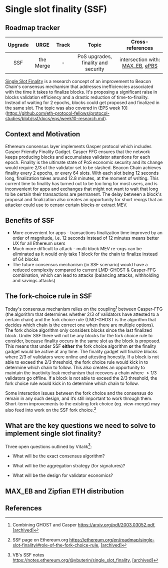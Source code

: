 # Single slot finality (SSF)

## Roadmap tracker

| Upgrade |   URGE    | Track |          Topic           |                                               Cross-references                                               |
| :-----: | :-------: | :---: | :----------------------: | :----------------------------------------------------------------------------------------------------------: |
|   SSF   | the Merge |   -   | PoS upgrades, finality and security | intersection with: [MAX_EB](/docs/wiki/research/cl-upgrades.md), [ePBS](/docs/wiki/research/PBS/ePBS.md) |

[Single Slot Finality](/docs/eps/week10-research.md) is a research concept of an improvement to Beacon Chain's consensus mechanism that addresses inefficiencies associated with the time it takes to finalize blocks. It's proposing a significant raise in blocks validation efficiency and a drastic reduction of time-to-finality.
Instead of waiting for 2 epochs, blocks could get proposed and finalized in the same slot. The topic was also covered in (EPS week 10](https://github.com/eth-protocol-fellows/protocol-studies/blob/ssf/docs/eps/week10-research.md).

## Context and Motivation
Ethereum consensus layer implements Gasper protocol which includes Casper Friendly Finality Gadget. Casper FFG ensures that the network keeps producing blocks and accumulates validator attentions for each epoch. Finality is the ultimate state of PoS economic security and its change would require 2/3 of the validator set to be slashed. 
Beacon Chain achieves finality every 2 epochs, or every 64 slots. With each slot being 12 seconds long, finalization takes around 12.8 minutes, at the moment of writing.
This current time to finality has turned out to be too long for most users, and is inconvenient for apps and exchanges that might not want to wait that long to be certain their transactions are permanent. 
The delay between a block's proposal and finalization also creates an opportunity for short reorgs that an attacker could use to censor certain blocks or extract MEV.

## Benefits of SSF
* More convenient for apps - transactions finalization time improved by an order of magnitude, i.e. 12 seconds instead of 12 minutes means better UX for all Ethereum users
* Much more difficult to attack - multi block MEV re-orgs can be eliminated as it would only take 1 block for the chain to finalize instead of 64 blocks
* The future consensus mechanism (in SSF scenario) would have a reduced complexity compared to current LMD-GHOST & Casper-FFG combination, which can lead to attacks (balancing attacks, withholding and savings attacks)

## The fork-choice rule in SSF
Today's consensus mechanism relies on the coupling[^1] between Casper-FFG (the algorithm that determines whether 2/3 of validators have attested to a certain chain) and the fork choice rule (LMD-GHOST is the algorithm that decides which chain is the correct one when there are multiple options). 
The fork choice algorithm only considers blocks since the last finalized block. Under SSF there will not be any blocks for the fork choice rule to consider, because finality occurs in the same slot as the block is proposed. This means that under SSF **either** the fork choice algorithm **or** the finality gadget would be active at any time. 
The finality gadget will finalize blocks where $2/3$ of validators were online and attesting honestly. If a block is not able to exceed the $2/3$ threshold, the fork choice rule would kick in to determine which chain to follow. This also creates an opportunity to maintain the inactivity leak mechanism that recovers a chain where $>1/3$ validators go offline. If a block is not able to exceed the $2/3$ threshold, the fork choice rule would kick in to determine which chain to follow.

Some interaction issues between the fork choice and the consensus do remain in any such design, and it’s still important to work through them. 
Short-term improvements to the existing fork choice (eg. view-merge) may also feed into work on the SSF fork choice.[^2]

## What are the key questions we need to solve to implement single slot finality?
Three open questions outlined by Vitalik[^4]: 

* What will be the exact consensus algorithm?

* What will be the aggregation strategy (for signatures)?

* What will be the design for validator economics?

## MAX_EB and Zipfian ETH distribution

## References

[^1]: Combining GHOST and Casper https://arxiv.org/pdf/2003.03052.pdf, [[archived]](https://arxiv.org/pdf/2003.03052.pdf)

[^2]: SSF page on Ethereum.org https://ethereum.org/en/roadmap/single-slot-finality/#role-of-the-fork-choice-rule, [[archived]](https://web.archive.org/web/20240309234119/https://ethereum.org/en/roadmap/single-slot-finality/#role-of-the-fork-choice-rule)

[^3]: EIP-7251: Increase the MAX_EFFECTIVE_BALANCE https://eips.ethereum.org/EIPS/eip-7251, [[archived]](https://web.archive.org/web/20240324072459/https://eips.ethereum.org/EIPS/eip-7251)

[^4]: VB's SSF notes https://notes.ethereum.org/@vbuterin/single_slot_finality, [[archived]](https://web.archive.org/web/20240330010706/https://notes.ethereum.org/@vbuterin/single_slot_finality)

[^5]: Sticking to 8192 signatures per slot post-SSF https://ethresear.ch/t/sticking-to-8192-signatures-per-slot-post-ssf-how-and-why/17989. [[archived]](https://web.archive.org/web/20240105131126/https://ethresear.ch/t/sticking-to-8192-signatures-per-slot-post-ssf-how-and-why/17989)

[^6]: A simple Single Slot Finality protocol https://ethresear.ch/t/a-simple-single-slot-finality-protocol/14920, [[archived]](https://web.archive.org/web/20231214080806/https://ethresear.ch/t/a-simple-single-slot-finality-protocol/14920)

[^7]: Notes on SSF Lincoln Murr https://publish.obsidian.md/single-slot-finality/Welcome+to+My+Research!,
[[archived]](https://web.archive.org/save/https://publish.obsidian.md/single-slot-finality/Welcome+to+My+Research!)
